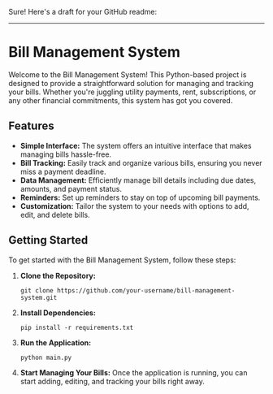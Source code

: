 Sure! Here's a draft for your GitHub readme:

---

# Bill Management System

Welcome to the Bill Management System! This Python-based project is designed to provide a straightforward solution for managing and tracking your bills. Whether you're juggling utility payments, rent, subscriptions, or any other financial commitments, this system has got you covered.

## Features

- **Simple Interface:** The system offers an intuitive interface that makes managing bills hassle-free.
- **Bill Tracking:** Easily track and organize various bills, ensuring you never miss a payment deadline.
- **Data Management:** Efficiently manage bill details including due dates, amounts, and payment status.
- **Reminders:** Set up reminders to stay on top of upcoming bill payments.
- **Customization:** Tailor the system to your needs with options to add, edit, and delete bills.

## Getting Started

To get started with the Bill Management System, follow these steps:

1. **Clone the Repository:**
   ```
   git clone https://github.com/your-username/bill-management-system.git
   ```

2. **Install Dependencies:**
   ```
   pip install -r requirements.txt
   ```

3. **Run the Application:**
   ```
   python main.py
   ```

4. **Start Managing Your Bills:**
   Once the application is running, you can start adding, editing, and tracking your bills right away.
